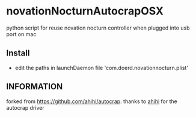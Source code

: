 # novationNocturnAutocrapOSX
python script for reuse novation nocturn controller when plugged into usb port on mac

## Install
- edit the paths in launchDaemon file 'com.doerd.novationnocturn.plist' 

## INFORMATION
forked from https://github.com/ahihi/autocrap.
thanks to [ahihi](https://github.com/ahihi) for the autocrap driver 
 
